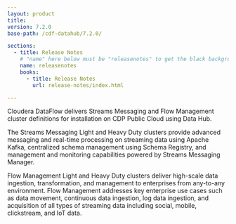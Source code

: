 ```yaml
---
layout: product
title:
version: 7.2.0
base-path: /cdf-datahub/7.2.0/

sections:
  - title: Release Notes
    # "name" here below must be "releasenotes" to get the black background
    name: releasenotes
    books:
      - title: Release Notes
        url: release-notes/index.html

---
```


Cloudera DataFlow delivers Streams Messaging and Flow Management
cluster definitions for installation on CDP Public Cloud using Data Hub.

The Streams Messaging Light and Heavy Duty clusters provide advanced
messaging and real-time processing on streaming data using Apache Kafka,
centralized schema management using Schema Registry, and management and
monitoring capabilities powered by Streams Messaging Manager.

Flow Management Light and Heavy Duty clusters deliver high-scale data
ingestion, transformation, and management to enterprises from any-to-any
environment. Flow Management addresses key enterprise use cases such as
data movement, continuous data ingestion, log data ingestion, and
acquisition of all types of streaming data including social, mobile,
clickstream, and IoT data.
